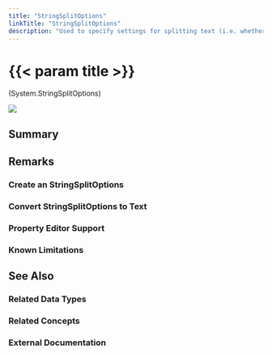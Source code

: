 ```yaml
---
title: "StringSplitOptions"
linkTitle: "StringSplitOptions"
description: "Used to specify settings for splitting text (i.e. whether to include or remove empty entries from results)."
---
```


# {{< param title >}}

<p class="namespace">(System.StringSplitOptions)</p>

<img src="/images/work-in-progress.jpg">

## Summary

## Remarks

### Create an StringSplitOptions

### Convert StringSplitOptions to Text

### Property Editor Support

### Known Limitations

## See Also

### Related Data Types

### Related Concepts

### External Documentation
